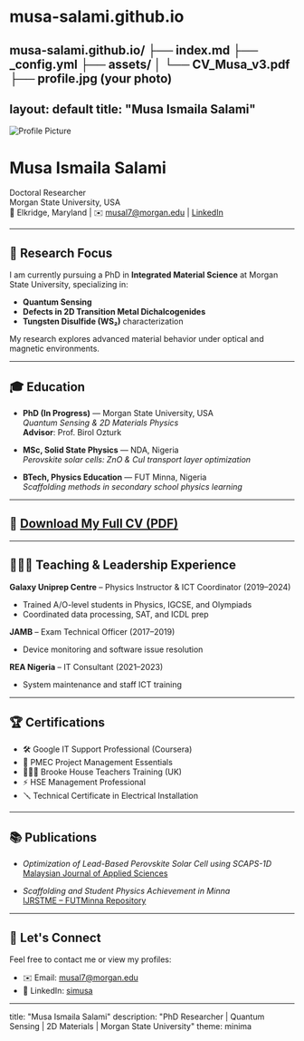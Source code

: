 # musa-salami.github.io
musa-salami.github.io/
├── index.md
├── _config.yml
├── assets/
│   └── CV_Musa_v3.pdf
├── profile.jpg (your photo)
---
layout: default
title: "Musa Ismaila Salami"
---

![Profile Picture](profile.jpg)

# Musa Ismaila Salami

Doctoral Researcher  
Morgan State University, USA  
📍 Elkridge, Maryland | ✉️ [musal7@morgan.edu](mailto:musal7@morgan.edu) | [LinkedIn](https://www.linkedin.com/in/simusa)

---

## 🔬 Research Focus
I am currently pursuing a PhD in **Integrated Material Science** at Morgan State University, specializing in:

- **Quantum Sensing**
- **Defects in 2D Transition Metal Dichalcogenides**
- **Tungsten Disulfide (WS₂)** characterization

My research explores advanced material behavior under optical and magnetic environments.

---

## 🎓 Education

- **PhD (In Progress)** — Morgan State University, USA  
  _Quantum Sensing & 2D Materials Physics_  
  **Advisor**: Prof. Birol Ozturk

- **MSc, Solid State Physics** — NDA, Nigeria  
  _Perovskite solar cells: ZnO & CuI transport layer optimization_

- **BTech, Physics Education** — FUT Minna, Nigeria  
  _Scaffolding methods in secondary school physics learning_

---

## 📄 [Download My Full CV (PDF)](assets/CV_Musa_v3.pdf)

---

## 👨🏽‍🏫 Teaching & Leadership Experience

**Galaxy Uniprep Centre** – Physics Instructor & ICT Coordinator (2019–2024)  
- Trained A/O-level students in Physics, IGCSE, and Olympiads  
- Coordinated data processing, SAT, and ICDL prep

**JAMB** – Exam Technical Officer (2017–2019)  
- Device monitoring and software issue resolution

**REA Nigeria** – IT Consultant (2021–2023)  
- System maintenance and staff ICT training

---

## 🏆 Certifications

- 🛠️ Google IT Support Professional (Coursera)  
- 📘 PMEC Project Management Essentials  
- 🧑🏾‍🏫 Brooke House Teachers Training (UK)  
- ⚡ HSE Management Professional  
- 🪛 Technical Certificate in Electrical Installation  

---

## 📚 Publications

- *Optimization of Lead-Based Perovskite Solar Cell using SCAPS-1D*  
  [Malaysian Journal of Applied Sciences](https://doi.org/10.37231/myjas.2021.6.1.282)

- *Scaffolding and Student Physics Achievement in Minna*  
  [IJRSTME – FUTMinna Repository](http://repository.futminna.edu.ng:8080/jspui/handle/123456789/4661)

---

## 🤝 Let's Connect

Feel free to contact me or view my profiles:
- ✉️ Email: [musal7@morgan.edu](mailto:musal7@morgan.edu)
- 💼 LinkedIn: [simusa](https://www.linkedin.com/in/simusa)

---
title: "Musa Ismaila Salami"
description: "PhD Researcher | Quantum Sensing | 2D Materials | Morgan State University"
theme: minima


